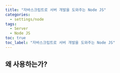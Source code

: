 ```yaml
---
title: "자바스크립트로 서버 개발을 도와주는 Node JS"
categories:
  - settings/node
tags:
  - Server
  - Node JS
toc: true
toc_label: "자바스크립트로 서버 개발을 도와주는 Node JS"
---
```


## 왜 사용하는가?
